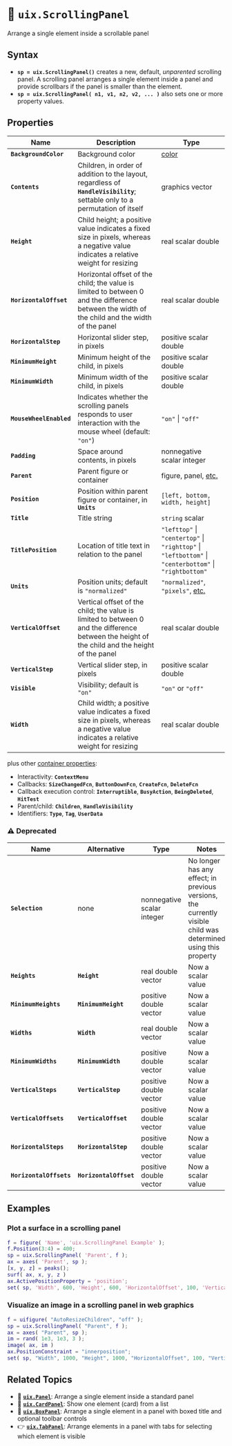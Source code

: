 # :scroll: **`uix.ScrollingPanel`**

Arrange a single element inside a scrollable panel

## Syntax

* **`sp = uix.ScrollingPanel()`** creates a new, default, *unparented* scrolling panel. A scrolling panel arranges a single element inside a panel and provide scrollbars if the panel is smaller than the element.
* **`sp = uix.ScrollingPanel( n1, v1, n2, v2, ... )`** also sets one or more property values.

## Properties

| Name | Description | Type |
| --- | --- | --- |
| **`BackgroundColor`** | Background color | [color](https://www.mathworks.com/help/matlab/creating_plots/specify-plot-colors.html) |
| **`Contents`** | Children, in order of addition to the layout, regardless of **`HandleVisibility`**; settable only to a permutation of itself | graphics vector |
| **`Height`** | Child height; a positive value indicates a fixed size in pixels, whereas a negative value indicates a relative weight for resizing | real scalar double |
| **`HorizontalOffset`** | Horizontal offset of the child; the value is limited to between 0 and the difference between the width of the child and the width of the panel | real scalar double |
| **`HorizontalStep`** | Horizontal slider step, in pixels | positive scalar double |
| **`MinimumHeight`** | Minimum height of the child, in pixels | positive scalar double |
| **`MinimumWidth`** | Minimum width of the child, in pixels | positive scalar double |
| **`MouseWheelEnabled`** | Indicates whether the scrolling panels responds to user interaction with the mouse wheel (default: `"on"`) | `"on"` \| `"off"` |
| **`Padding`** | Space around contents, in pixels | nonnegative scalar integer |
| **`Parent`** | Parent figure or container | figure, panel, [etc.](https://www.mathworks.com/help/matlab/ref/matlab.ui.container.panel-properties.html#mw_e4809363-1f35-4bc7-89f8-36ed9cccb017) |
| **`Position`** | Position within parent figure or container, in **`Units`** | `[left, bottom, width, height]` |
| **`Title`** | Title string | `string` scalar |
| **`TitlePosition`** | Location of title text in relation to the panel | `"lefttop"` \| `"centertop"` \| `"righttop"` \| `"leftbottom"` \| `"centerbottom"` \| `"rightbottom"` |
| **`Units`** | Position units; default is `"normalized"` | `"normalized"`, `"pixels"`, [etc.](https://www.mathworks.com/help/matlab/ref/matlab.ui.container.panel-properties.html#bub8wap-1_sep_shared-Position) |
| **`VerticalOffset`** | Vertical offset of the child; the value is limited to between 0 and the difference between the height of the child and the height of the panel | real scalar double |
| **`VerticalStep`** | Vertical slider step, in pixels | positive scalar double |
| **`Visible`** | Visibility; default is `"on"` | `"on"` or `"off"` |
| **`Width`** | Child width; a positive value indicates a fixed size in pixels, whereas a negative value indicates a relative weight for resizing | real scalar double |

plus other [container properties](https://www.mathworks.com/help/matlab/ref/matlab.ui.container.panel-properties.html):
* Interactivity: **`ContextMenu`**
* Callbacks: **`SizeChangedFcn`**, **`ButtonDownFcn`**, **`CreateFcn`**, **`DeleteFcn`**
* Callback execution control: **`Interruptible`**, **`BusyAction`**, **`BeingDeleted`**, **`HitTest`**
* Parent/child: **`Children`**, **`HandleVisibility`**
* Identifiers: **`Type`**, **`Tag`**, **`UserData`**

### :warning: Deprecated

| Name | Alternative | Type | Notes |
| --- | --- | --- | --- |
| **`Selection`** | none | nonnegative scalar integer | No longer has any effect; in previous versions, the currently visible child was determined using this property |
| **`Heights`** | **`Height`** | real double vector | Now a scalar value |
| **`MinimumHeights`** | **`MinimumHeight`** | positive double vector | Now a scalar value |
| **`Widths`** | **`Width`** | real double vector | Now a scalar value |
| **`MinimumWidths`** | **`MinimumWidth`** | positive double vector | Now a scalar value |
| **`VerticalSteps`** | **`VerticalStep`** | positive double vector | Now a scalar value |
| **`VerticalOffsets`** | **`VerticalOffset`** | positive double vector | Now a scalar value |
| **`HorizontalSteps`** | **`HorizontalStep`** | positive double vector | Now a scalar value |
| **`HorizontalOffsets`** | **`HorizontalOffset`** | positive double vector | Now a scalar value |

## Examples

### Plot a surface in a scrolling panel

```matlab
f = figure( 'Name', 'uix.ScrollingPanel Example' );
f.Position(3:4) = 400;
sp = uix.ScrollingPanel( 'Parent', f );
ax = axes( 'Parent', sp );
[x, y, z] = peaks();
surf( ax, x, y, z )
ax.ActivePositionProperty = 'position';
set( sp, 'Width', 600, 'Height', 600, 'HorizontalOffset', 100, 'VerticalOffset', 100 )
```

### Visualize an image in a scrolling panel in web graphics

```matlab
f = uifigure( "AutoResizeChildren", "off" );
sp = uix.ScrollingPanel( "Parent", f );
ax = axes( "Parent", sp );
im = rand( 1e3, 1e3, 3 );
image( ax, im )
ax.PositionConstraint = "innerposition";
set( sp, "Width", 1000, "Height", 1000, "HorizontalOffset", 100, "VerticalOffset", 100 )
```

## Related Topics
* :page_facing_up: [**`uix.Panel`**](uixPanel.md): Arrange a single element inside a standard panel
* :card_index: [**`uix.CardPanel`**](uixCardPanel.md): Show one element (card) from a list
* :black_square_button: [**`uix.BoxPanel`**](uixBoxPanel.md): Arrange a single element in a panel with boxed title and optional toolbar controls
* :point_right: [**`uix.TabPanel`**](uixTabPanel.md): Arrange elements in a panel with tabs for selecting which element is visible